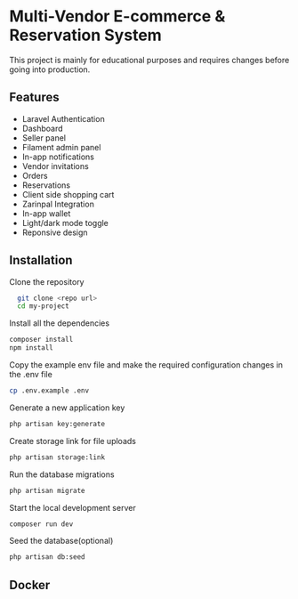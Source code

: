 
# Multi-Vendor E-commerce & Reservation System

This project is mainly for educational purposes and requires changes before going into production.




## Features
- Laravel Authentication
- Dashboard
- Seller panel
- Filament admin panel
- In-app notifications
- Vendor invitations
- Orders
- Reservations
- Client side shopping cart
- Zarinpal Integration
- In-app wallet
- Light/dark mode toggle
- Reponsive design


## Installation

Clone the repository
```bash
  git clone <repo url>
  cd my-project
```
Install all the dependencies
```bash
composer install
npm install
```
Copy the example env file and make the required configuration changes in the .env file
```bash
cp .env.example .env
```
Generate a new application key
```bash
php artisan key:generate
```
Create storage link for file uploads
```bash
php artisan storage:link
```
Run the database migrations
```bash
php artisan migrate
```
Start the local development server
```bash
composer run dev
```
Seed the database(optional)
```bash
php artisan db:seed
```
## Docker
